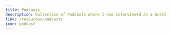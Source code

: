 ```yaml
---
title: Podcasts
description: Collection of Podcasts where I was interviewed as a Guest
link: /resources/podcasts
icon: podcast
---
```

